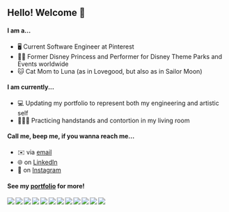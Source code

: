 ## Hello! Welcome 🤗

#### I am a...
- 🖥️ Current Software Engineer at Pinterest 
- 👸🏻 Former Disney Princess and Performer for Disney Theme Parks and Events worldwide
- 🐱 Cat Mom to Luna (as in Lovegood, but also as in Sailor Moon)

#### I am currently...
- 💻 Updating my portfolio to represent both my engineering and artistic self 
- 🤸🏻‍♀️ Practicing handstands and contortion in my living room

#### Call me, beep me, if you wanna reach me...
- ✉️ via [email](mailto:amarks93@gmail.com)
- 🌐 on [LinkedIn](https://www.linkedin.com/in/alexandravmarks/)
- 📱 on [Instagram](https://www.instagram.com/alexandravmarks/)

#### See my [portfolio](http://www.alexandravmarks.com/) for more! 

<img align="left" img src="https://img.icons8.com/color/48/000000/javascript--v1.png"/>
<img align="left" img src="https://img.icons8.com/color/48/000000/html-5--v1.png"/>
<img align="left" img src="https://img.icons8.com/color/48/000000/css3.png"/>
<img align="left" img src="https://img.icons8.com/color/48/000000/react-native.png"/>
<img align="left" img src="https://img.icons8.com/color/48/000000/redux.png"/>
<img align="left" img src="https://img.icons8.com/color/48/000000/nodejs.png"/>
<img align="left" img src="https://img.icons8.com/color/48/000000/git.png"/>
<img align="left" img src="https://img.icons8.com/color-glass/48/000000/github.png"/>
<img align="left" img src="https://img.icons8.com/color/48/000000/heroku.png"/>
<img align="left" img src="https://img.icons8.com/color/48/000000/postgreesql.png"/>
<img align="left" img src="https://img.icons8.com/color/48/000000/webpack.png"/>
<img align="left" img src="https://img.icons8.com/color/48/000000/google-firebase-console.png"/>

<!--
**amarks93/amarks93** is a ✨ _special_ ✨ repository because its `README.md` (this file) appears on your GitHub profile.

Here are some ideas to get you started:

- 🔭 I’m currently working on ...
- 🌱 I’m currently learning ...
- 👯 I’m looking to collaborate on ...
- 🤔 I’m looking for help with ...
- 💬 Ask me about ...
- 📫 How to reach me: ...
- 😄 Pronouns: ...
- ⚡ Fun fact: ...
-->
